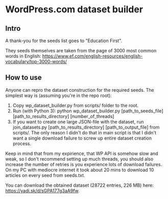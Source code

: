 # WordPress.com dataset builder

## Intro

A thank-you for the seeds list goes to "Education First".

They seeds themselves are taken from the page of 3000 most common words in English: https://www.ef.com/english-resources/english-vocabulary/top-3000-words/

## How to use

Anyone can repro the dataset construction for the required seeds.
The simplest way is (assuming you're in the repo root):

1. Copy wp_dataset_builder.py from scripts/ folder to the root.
2. Run (with Python 3): python wp_dataset_builder.py [path_to_seeds_file] [path_to_results_directory] [number_of_threads]
3. If you want to create one large JSON-file with the dataset, run join_datasets.py [path_to_results_directory] [path_to_output_file] from scripts/. The only reason I didn't do that in main script is that I didn't want a single download failure to screw up entire dataset creation process.

Keep in mind that from my expirience, that WP API is somehow slow and weak, so I don't recommend setting up much threads, you should also increase the number of retries is you experience lots of download failures.
On my PC with mediocre internet it took about 20 mins to download 10 articles on every seed from seeds.txt.

You can download the obtained dataset (28722 entries, 226 MB) here: https://yadi.sk/d/sGPA177g3aA9fw.
